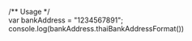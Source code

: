 /** Usage */ <br>
var bankAddress = "1234567891";<br>
console.log(bankAddress.thaiBankAddressFormat())
